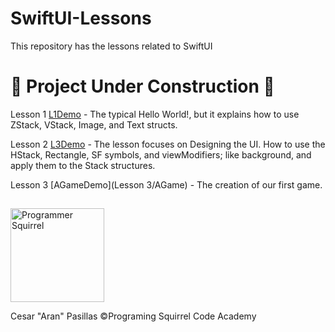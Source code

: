 # SwiftUI-Lessons
This repository has the lessons related to SwiftUI

# :construction: Project Under Construction :construction:

Lesson 1 [L1Demo](Lesson1/L1Demo) - The typical Hello World!, but it explains how to use ZStack, VStack, Image, and Text structs.

Lesson 2 [L3Demo](Lesson2/L3Demo) - The lesson focuses on Designing the UI. How to use the HStack, Rectangle, SF symbols, and viewModifiers; like background, and apply them to the Stack structures.

Lesson 3 [AGameDemo](Lesson 3/AGame) - The creation of our first game.

##
<a href="https://programmingsquirrel.wordpress.com/">
  <img src="https://programmingsquirrel.wordpress.com/wp-content/uploads/2023/05/logo_ardilla_programmer_blue.png" alt="Programmer Squirrel" width="150" height="150">
</a>

Cesar "Aran" Pasillas
©️Programing Squirrel Code Academy
